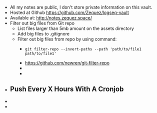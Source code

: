 - All my notes are public, I don't store private information on this vault.
- Hosted at Github https://github.com/Zequez/logseq-vault
- Available at: http://notes.zequez.space/
- Filter out big files from Git repo
	- List files larger than 5mb amount on the assets directory
	- Add big files to .gitignore
	- Filter out big files from repo by using command:
		- ```
		  git filter-repo --invert-paths --path 'path/to/file1 path/to/file1'
		  ```
		- https://github.com/newren/git-filter-repo
		-
		-
- Push Every X Hours With A Cronjob
	-
-
-